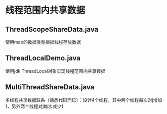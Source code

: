 # 线程范围内共享数据

## ThreadScopeShareData.java

使用map的数据类型根据线程存放数据

## ThreadLocalDemo.java

使用jdk ThreadLocal对象实现线程范围内共享数据

## MultiThreadShareData.java

多线程共享数据联系（熟悉代码而已）：设计4个线程，其中两个线程每次对j增加1，另外两个线程对j每次减少1